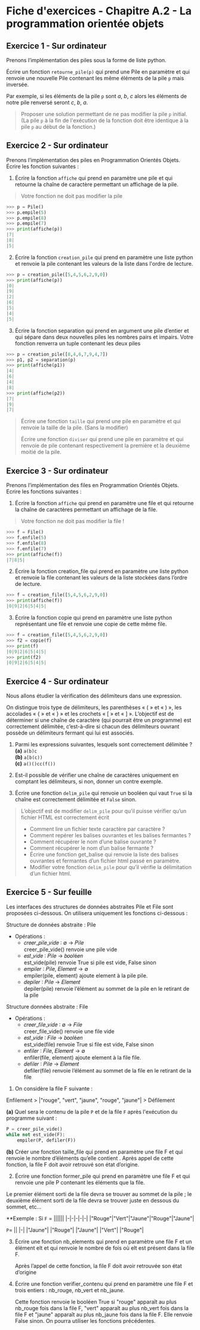 # Fiche d'exercices - **Chapitre A.2 - La programmation orientée objets**
## Exercice 1 - Sur ordinateur
Prenons l’implémentation des piles sous la forme de liste python.

Écrire un fonction ```retourne_pile(p)``` qui prend une Pile en paramètre et qui renvoie une nouvelle Pile contenant les même éléments de la pile ```p``` mais inversée.

Par exemple, si les éléments de la pile ```p``` sont $a$, $b$, $c$ alors les éléments de notre pile renversé seront $c$, $b$, $a$.

> Proposer une solution permettant de ne pas modifier la pile ```p``` initial. (La pile ```p``` à la fin de l'exécution de la fonction doit être identique à la pile ```p``` au début de la fonction.)

## Exercice 2 - Sur ordinateur
Prenons l’implémentation des piles en Programmation Orientés Objets. Écrire les fonction suivantes : 
1. Écrire la fonction ```affiche``` qui prend en paramètre une pile et qui retourne la chaîne de caractère permettant un affichage de la pile.
> Votre fonction ne doit pas modifier la pile

```python
>>> p = Pile()
>>> p.empile(5)
>>> p.empile(8)
>>> p.empile(7)
>>> print(affiche(p))
|7|
|8|
|5|
```

2. Écrire la fonction ```creation_pile``` qui prend en paramètre une liste python et renvoie la pile contenant les valeurs de la liste dans l'ordre de lecture.

```python
>>> p = creation_pile([5,4,5,6,2,9,0])
>>> print(affiche(p))
|0|
|9|
|2|
|6|
|5|
|4|
|5|
```

3. Écrire la fonction separation qui prend en argument une pile d’entier et qui sépare dans deux nouvelles piles les nombres pairs et impairs. Votre fonction renverra un tuple contenant les deux piles
```python
>>> p = creation_pile([8,4,6,7,9,4,7])
>>> p1, p2 = separation(p)
>>> print(affiche(p1))
|4|
|6|
|4|
|8|
>>> print(affiche(p2))
|7|
|9|
|7|
```

> Écrire une fonction ```taille``` qui prend une pile en paramètre et qui renvoie la taille de la pile. (Sans la modifier)
>
> Écrire une fonction ```diviser``` qui prend une pile en paramètre et qui renvoie de pile contenant respectivement la première et la deuxième moitié de la pile.

## Exercice 3 - Sur ordinateur
Prenons l’implémentation des files en Programmation Orientés Objets. Ecrire les fonctions suivantes :
1. Écrire la fonction ```affiche``` qui prend en paramètre une file et qui retourne la chaîne de caractères permettant un affichage de la file.
> Votre fonction ne doit pas modifier la file !
```python 
>>> f = File()
>>> f.enfile(5)
>>> f.enfile(8)
>>> f.enfile(7)
>>> print(affiche(f))
|7|8|5|
```

2. Écrire la fonction creation_file qui prend en paramètre une liste python et renvoie la file contenant les valeurs de la liste stockées dans l’ordre de lecture.

```python
>>> f = creation_file([5,4,5,6,2,9,0])
>>> print(affiche(f))
|0|9|2|6|5|4|5|
```

3. Écrire la fonction copie qui prend en paramètre une liste python représentant une file et renvoie une copie de cette même file.

```python
>>> f = creation_file([5,4,5,6,2,9,0])
>>> f2 = copie(f)
>>> print(f)
|0|9|2|6|5|4|5|
>>> print(f2)
|0|9|2|6|5|4|5|
```

## Exercice 4 - Sur ordinateur
Nous allons étudier la vérification des délimiteurs dans une expression.

On distingue trois type de délimiteurs, les parenthèses « ( » et « ) », les accolades « { » et « } » et les crochets « [ » et « ] ». L’objectif est de déterminer si une chaîne de caractère (qui pourrait être un programme) est correctement délimitée, c’est-à-dire si chacun des délimiteurs ouvrant possède un délimiteurs fermant qui lui est associés.

1. Parmi les expressions suivantes, lesquels sont correctement délimitée ?  
**(a)** ```a(b)c```  
**(b)** ```a[b(c))```  
**(c)** ```a()()cc(f())```  

2. Est-il possible de vérifier une chaîne de caractères uniquement en comptant les délimiteurs, si non, donner un
contre exemple.

3. Écrire une fonction ```delim_pile``` qui renvoie un booléen qui vaut ```True``` si la chaîne est correctement délimitée et ```False``` sinon.

> L’objectif est de modifier ```delim_pile``` pour qu’il puisse vérifier qu’un fichier HTML est correctement écrit
> - Comment lire un fichier texte caractère par caractère ?
> - Comment repérer les balises ouvrantes et les balises fermantes ?
> - Comment récupérer le nom d’une balise ouvrante ?
> - Comment récupérer le nom d’un balise fermante ?
> - Écrire une fonction get_balise qui renvoie la liste des balises ouvrantes et fermantes d’un fichier html passé en paramètre.
> - Modifier votre fonction ```delim_pile``` pour qu’il vérifie la délimitation d’un fichier html.

## Exercice 5 - Sur feuille
Les interfaces des structures de données abstraites Pile et File sont proposées ci-dessous. On utilisera uniquement les fonctions ci-dessous :

Structure de données abstraite : Pile  
- Opérations :
    -  𝑐𝑟𝑒𝑒𝑟_𝑝𝑖𝑙𝑒_𝑣𝑖𝑑𝑒 ∶ ∅ → 𝑃𝑖𝑙𝑒  
        creer_pile_vide() renvoie une pile vide
    - 𝑒𝑠𝑡_𝑣𝑖𝑑𝑒 ∶ 𝑃𝑖𝑙𝑒 → 𝑏𝑜𝑜𝑙é𝑒𝑛  
        est_vide(pile) renvoie True si pile est vide, False sinon
    - 𝑒𝑚𝑝𝑖𝑙𝑒𝑟 ∶ 𝑃𝑖𝑙𝑒, 𝐸𝑙𝑒𝑚𝑒𝑛𝑡 → ∅  
        empiler(pile, element) ajoute element à la pile pile.
    - 𝑑𝑒𝑝𝑖𝑙𝑒𝑟 ∶ 𝑃𝑖𝑙𝑒 → 𝐸𝑙𝑒𝑚𝑒𝑛𝑡  
        depiler(pile) renvoie l’élément au sommet de la pile en le retirant de la pile

Structure données abstraite : File
- Opérations :
    - 𝑐𝑟𝑒𝑒𝑟_𝑓𝑖𝑙𝑒_𝑣𝑖𝑑𝑒 ∶ ∅ → 𝐹𝑖𝑙𝑒  
        creer_file_vide() renvoie une file vide
    - 𝑒𝑠𝑡_𝑣𝑖𝑑𝑒 ∶ 𝐹𝑖𝑙𝑒 → 𝑏𝑜𝑜𝑙é𝑒𝑛  
        est_vide(file) renvoie True si file est vide, False sinon
    - 𝑒𝑛𝑓𝑖𝑙𝑒𝑟 ∶ 𝐹𝑖𝑙𝑒, 𝐸𝑙𝑒𝑚𝑒𝑛𝑡 → ∅  
        enfiler(file, element) ajoute element à la file file.
    - 𝑑𝑒𝑓𝑖𝑙𝑒𝑟 ∶ 𝑃𝑖𝑙𝑒 → 𝐸𝑙𝑒𝑚𝑒𝑛𝑡  
        defiler(file) renvoie l’élément au sommet de la file en le retirant de la file

1. On considère la file F suivante :

Enfilement >  |"rouge", "vert", "jaune", "rouge", "jaune"| > Défilement

**(a)** Quel sera le contenu de la pile ```P``` et de la file ```F``` après l'exécution du programme suivant :
```python
P = creer_pile_vide()
while not est_vide(F):
    empiler(P, defiler(F))
```

**(b)** Créer une fonction taille_file qui prend en paramètre une file F et qui renvoie le nombre d’éléments qu’elle contient . Après appel de cette fonction, la file F doit avoir retrouvé son état d’origine.

2. Écrire une fonction former_pile qui prend en paramètre une file F et qui renvoie une pile P contenant les éléments que la file.

Le premier élément sorti de la file devra se trouver au sommet de la pile ; le deuxième élément sorti de la file devra se trouver juste en dessous du sommet, etc…

**Exemple : 
Si ```F``` = 
||||||
|-|-|-|-|-|
|"Rouge"|"Vert"|"Jaune"|"Rouge"|"Jaune"|

```P```= 
||
|-|
|"Jaune"|
|"Rouge"|
|"Jaune"|
|"Vert"|
|"Rouge"|

3. Écrire une fonction nb_elements qui prend en paramètre une file F et un élément elt et qui renvoie le nombre de fois où elt est présent dans la file F.

    Après l’appel de cette fonction, la file F doit avoir retrouvée son état d’origine

4. Écrire une fonction verifier_contenu qui prend en paramètre une file F et trois entiers : nb_rouge, nb_vert et nb_jaune.

    Cette fonction renvoie le booléen True si "rouge" apparaît au plus nb_rouge fois dans la file F, "vert" apparaît au plus nb_vert fois dans la file F et "jaune" apparaît au plus nb_jaune fois dans la file F. Elle renvoie False sinon. On pourra utiliser les fonctions précédentes.


